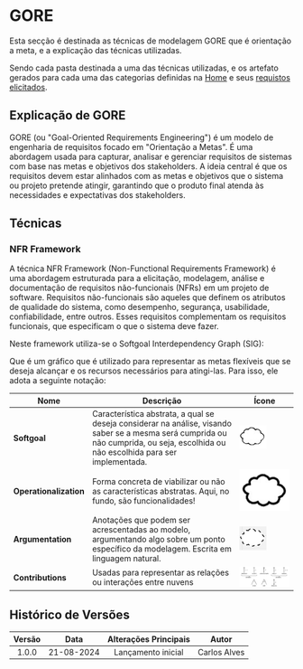 # GORE

Esta secção é destinada as técnicas de modelagem GORE que é orientação a meta, e a explicação das técnicas utilizadas.

Sendo cada pasta destinada a uma das técnicas utilizadas, e os artefato gerados para cada uma das categorias definidas na [Home](../../home/home.md) e seus [requistos elicitados](../../elicitacao/elicitacao.md).

## Explicação de GORE

GORE (ou "Goal-Oriented Requirements Engineering") é um modelo de engenharia de requisitos focado em "Orientação a Metas". É uma abordagem usada para capturar, analisar e gerenciar requisitos de sistemas com base nas metas e objetivos dos stakeholders. A ideia central é que os requisitos devem estar alinhados com as metas e objetivos que o sistema ou projeto pretende atingir, garantindo que o produto final atenda às necessidades e expectativas dos stakeholders.

## Técnicas

### NFR Framework

A técnica NFR Framework (Non-Functional Requirements Framework) é uma abordagem estruturada para a elicitação, modelagem, análise e documentação de requisitos não-funcionais (NFRs) em um projeto de software. Requisitos não-funcionais são aqueles que definem os atributos de qualidade do sistema, como desempenho, segurança, usabilidade, confiabilidade, entre outros. Esses requisitos complementam os requisitos funcionais, que especificam o que o sistema deve fazer.

Neste framework utiliza-se o Softgoal Interdependency Graph (SIG):

Que é um gráfico que é utilizado para representar as metas flexíveis que se deseja alcançar e os recursos necessários para atingi-las. Para isso, ele adota a seguinte notação:

| Nome              | Descrição                                                                                                           | Ícone                                                            |
|-------------------|---------------------------------------------------------------------------------------------------------------------|------------------------------------------------------------------|
| **Softgoal**        | Característica abstrata, a qual se deseja considerar na análise, visando saber se a mesma será cumprida ou não cumprida, ou seja, escolhida ou não escolhida para ser implementada.                                     | ![nuvem](../../assets/imagens/nuvem01.png)  |
| **Operationalization** | Forma concreta de viabilizar ou não as características abstratas. Aqui, no fundo, são funcionalidades! | ![nuvem](../../assets/imagens/nuvem00.png)             |
| **Argumentation**  | Anotações que podem ser acrescentadas ao modelo, argumentando algo sobre um ponto específico da modelagem. Escrita em linguagem natural.                        | ![nuvem](../../assets/imagens/nuvem02.png)                    |
| **Contributions**      | Usadas para representar as relações ou interações entre nuvens                                   | ![setas](../../assets/imagens/NFRsetas.png)                         |


## Histórico de Versões

| **Versão** | **Data** | **Alterações Principais** | **Autor** |
| :--: | :--: | :--: | :--: | 
| 1.0.0 | 21-08-2024 | Lançamento inicial  | Carlos Alves |